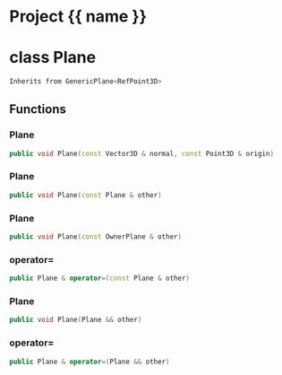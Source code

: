 <script setup>
import {useRoute} from 'vitepress'
const {path} = useRoute()
const tokens = path.split('/')
const words = tokens[2].split('-');
for (let i = 0; i < words.length; i++) {
    words[i] = words[i].charAt(0).toUpperCase() + words[i].slice(1);
    words[i] = words[i].replace('geode', 'Geode')
}
const name = words.join('-');
</script>
# Project {{ name }}

# class Plane


```cpp
Inherits from GenericPlane<RefPoint3D>
```



## Functions

### Plane

```cpp
public void Plane(const Vector3D & normal, const Point3D & origin)
```


### Plane

```cpp
public void Plane(const Plane & other)
```


### Plane

```cpp
public void Plane(const OwnerPlane & other)
```


### operator=

```cpp
public Plane & operator=(const Plane & other)
```


### Plane

```cpp
public void Plane(Plane && other)
```


### operator=

```cpp
public Plane & operator=(Plane && other)
```




